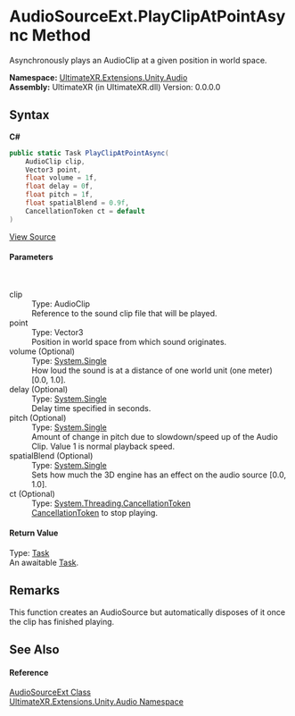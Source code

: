 # AudioSourceExt.PlayClipAtPointAsync Method 
 

Asynchronously plays an AudioClip at a given position in world space.

**Namespace:**&nbsp;<a href="N_UltimateXR_Extensions_Unity_Audio">UltimateXR.Extensions.Unity.Audio</a><br />**Assembly:**&nbsp;UltimateXR (in UltimateXR.dll) Version: 0.0.0.0

## Syntax

**C#**<br />
``` C#
public static Task PlayClipAtPointAsync(
	AudioClip clip,
	Vector3 point,
	float volume = 1f,
	float delay = 0f,
	float pitch = 1f,
	float spatialBlend = 0.9f,
	CancellationToken ct = default
)
```

<a href="UltimateXR/Scripts/Extensions/Unity/Audio/AudioSourceExt.cs" rel="noopener noreferrer" title="View the source code">View Source</a><br />

#### Parameters
&nbsp;<dl><dt>clip</dt><dd>Type: AudioClip<br />Reference to the sound clip file that will be played.</dd><dt>point</dt><dd>Type: Vector3<br />Position in world space from which sound originates.</dd><dt>volume (Optional)</dt><dd>Type: <a href="https://docs.microsoft.com/dotnet/api/system.single" target="_blank" rel="noopener noreferrer">System.Single</a><br />How loud the sound is at a distance of one world unit (one meter) [0.0, 1.0].</dd><dt>delay (Optional)</dt><dd>Type: <a href="https://docs.microsoft.com/dotnet/api/system.single" target="_blank" rel="noopener noreferrer">System.Single</a><br />Delay time specified in seconds.</dd><dt>pitch (Optional)</dt><dd>Type: <a href="https://docs.microsoft.com/dotnet/api/system.single" target="_blank" rel="noopener noreferrer">System.Single</a><br />Amount of change in pitch due to slowdown/speed up of the Audio Clip. Value 1 is normal playback speed.</dd><dt>spatialBlend (Optional)</dt><dd>Type: <a href="https://docs.microsoft.com/dotnet/api/system.single" target="_blank" rel="noopener noreferrer">System.Single</a><br />Sets how much the 3D engine has an effect on the audio source [0.0, 1.0].</dd><dt>ct (Optional)</dt><dd>Type: <a href="https://docs.microsoft.com/dotnet/api/system.threading.cancellationtoken" target="_blank" rel="noopener noreferrer">System.Threading.CancellationToken</a><br /><a href="https://docs.microsoft.com/dotnet/api/system.threading.cancellationtoken" target="_blank" rel="noopener noreferrer">CancellationToken</a> to stop playing.</dd></dl>

#### Return Value
Type: <a href="https://docs.microsoft.com/dotnet/api/system.threading.tasks.task" target="_blank" rel="noopener noreferrer">Task</a><br />An awaitable <a href="https://docs.microsoft.com/dotnet/api/system.threading.tasks.task" target="_blank" rel="noopener noreferrer">Task</a>.

## Remarks
This function creates an AudioSource but automatically disposes of it once the clip has finished playing.

## See Also


#### Reference
<a href="T_UltimateXR_Extensions_Unity_Audio_AudioSourceExt">AudioSourceExt Class</a><br /><a href="N_UltimateXR_Extensions_Unity_Audio">UltimateXR.Extensions.Unity.Audio Namespace</a><br />